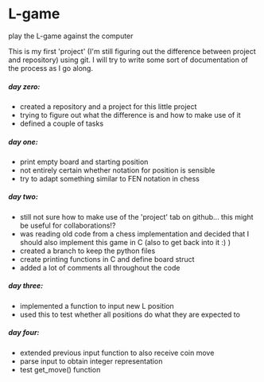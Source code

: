 # L-game
play the L-game against the computer

This is my first 'project' (I'm still figuring out the difference between project and repository) using git. I will try to write some sort of documentation of the process as I go along.



##### day zero:
- created a repository and a project for this little project
- trying to figure out what the difference is and how to make use of it
- defined a couple of tasks

##### day one:
- print empty board and starting position
- not entirely certain whether notation for position is sensible
- try to adapt something similar to FEN notation in chess

##### day two:
- still not sure how to make use of the 'project' tab on github... this might be useful for collaborations!?
- was reading old code from a chess implementation and decided that I should also implement this game in C (also to get back into it :) )
- created a branch to keep the python files
- create printing functions in C and define board struct
- added a lot of comments all throughout the code

##### day three:
- implemented a function to input new L position
- used this to test whether all positions do what they are expected to

##### day four:
- extended previous input function to also receive coin move
- parse input to obtain integer representation
- test get_move() function
